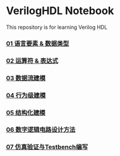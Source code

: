 # VerilogHDL Notebook

 This repository is for learning Verilog HDL

### [01 语言要素 & 数据类型](01语言要素&数据类型.md)

### [02 运算符 & 表达式](02运算符&表达式.md)

### [03 数据流建模](03数据流建模.md)

### [04 行为级建模](04行为级建模.md)

### [05 结构化建模](05结构化建模.md)

### [06 数字逻辑电路设计方法](06数字逻辑电路设计方法.md)

### [07 仿真验证与Testbench编写](07仿真验证与Testbench编写.md)